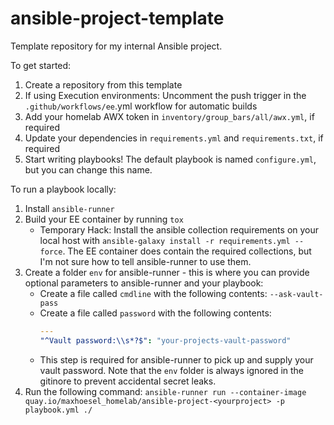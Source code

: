 # ansible-project-template

Template repository for my internal Ansible project.

To get started:

1. Create a repository from this template
2. If using Execution environments: Uncomment the push trigger in the `.github/workflows/ee`.yml workflow for automatic builds
3. Add your homelab AWX token in `inventory/group_bars/all/awx.yml`, if required
4. Update your dependencies in `requirements.yml` and `requirements.txt`, if required
5. Start writing playbooks! The default playbook is named `configure.yml`, but you can change this name.

To run a playbook locally:

1. Install `ansible-runner`
2. Build your EE container by running `tox`
   - Temporary Hack: Install the ansible collection requirements on your local host with `ansible-galaxy install -r requirements.yml --force`. The EE container does contain the required collections, but I'm not sure how to tell ansible-runner to use them.
3. Create a folder `env` for ansible-runner - this is where you can provide optional parameters to ansible-runner and your playbook:
   - Create a file called `cmdline` with the following contents: `--ask-vault-pass`
   - Create a file called `password` with the following contents:
     ```yaml
     ---
     "^Vault password:\\s*?$": "your-projects-vault-password"
     ```
   - This step is required for ansible-runner to pick up and supply your vault password. Note that the `env` folder is always ignored in the gitinore to prevent accidental secret leaks.
3. Run the following command: `ansible-runner run --container-image quay.io/maxhoesel_homelab/ansible-project-<yourproject> -p playbook.yml ./`

